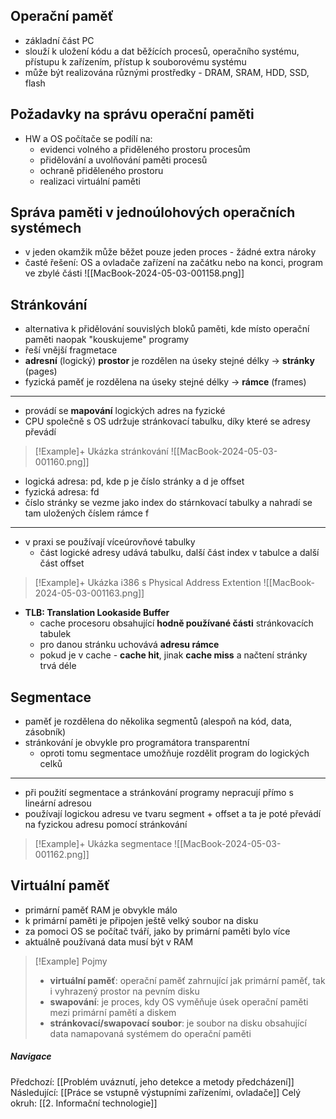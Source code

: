 ## Operační paměť
- základní část PC
- slouží k uložení kódu a dat běžících procesů, operačního systému, přístupu k zařízením, přístup k souborovému systému
- může být realizována různými prostředky - DRAM, SRAM, HDD, SSD, flash

## Požadavky na správu operační paměti
- HW a OS počítače se podílí na:
	- evidenci volného a přiděleného prostoru procesům
	- přidělování a uvolňování paměti procesů
	- ochraně přiděleného prostoru
	- realizaci virtuální paměti

## Správa paměti v jednoúlohových operačních systémech
- v jeden okamžik může běžet pouze jeden proces - žádné extra nároky
- časté řešení: OS a ovladače zařízení na začátku nebo na konci, program ve zbylé části
![[MacBook-2024-05-03-001158.png]]

## Stránkování
- alternativa k přidělování souvislých bloků paměti, kde místo operační paměti naopak "kouskujeme" programy
- řeší vnější fragmetace
- **adresní** (logický) **prostor** je rozdělen na úseky stejné délky $\rightarrow$ **stránky** (pages)
- fyzická paměť je rozdělena na úseky stejné délky $\rightarrow$ **rámce** (frames)
---
- provádí se **mapování** logických adres na fyzické
- CPU společně s OS udržuje stránkovací tabulku, díky které se adresy převádí
>[!Example]+ Ukázka stránkování
![[MacBook-2024-05-03-001160.png]]
- logická adresa: pd, kde p je číslo stránky a d je offset
- fyzická adresa: fd
- číslo stránky se vezme jako index do stárnkovací tabulky a nahradí se tam uložených číslem rámce f
---
- v praxi se používají víceúrovňové tabulky
	- část logické adresy udává tabulku, další část index v tabulce a další část offset

>[!Example]+ Ukázka i386 s Physical Address Extention
>![[MacBook-2024-05-03-001163.png]]
- **TLB: Translation Lookaside Buffer**
	- cache procesoru obsahující **hodně používané části** stránkovacích tabulek
	- pro danou stránku uchovává **adresu rámce**
	- pokud je v cache - **cache hit**, jinak **cache miss** a načtení stránky trvá déle

## Segmentace
- paměť je rozdělena do několika segmentů (alespoň na kód, data, zásobník)
- stránkování je obvykle pro programátora transparentní
	- oproti tomu segmentace umožňuje rozdělit program do logických celků
---
- při použití segmentace a stránkování programy nepracují přímo s lineární adresou
- používají logickou adresu ve tvaru segment + offset a ta je poté převádí na fyzickou adresu pomocí stránkování
>[!Example]+ Ukázka segmentace
![[MacBook-2024-05-03-001162.png]]

## Virtuální paměť
- primární paměť RAM je obvykle málo
- k primární paměti je připojen ještě velký soubor na disku
- za pomoci OS se počítač tváří, jako by primární paměti bylo více
- aktuálně používaná  data musí být v RAM
>[!Example] Pojmy
>- **virtuální paměť**: operační paměť zahrnující jak primární paměť, tak i vyhrazený prostor na pevním disku
>- **swapování**: je proces, kdy OS vyměňuje úsek operační paměti mezi primární pamětí a diskem
>- **stránkovací/swapovací soubor**: je soubor na disku obsahující data namapovaná systémem do operační paměti

##### Navigace
Předchozí: [[Problém uváznutí, jeho detekce a metody předcházení]]
Následující: [[Práce se vstupně výstupními zařízeními, ovladače]]
Celý okruh: [[2. Informační technologie]]